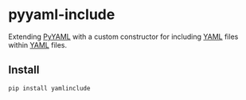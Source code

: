 # pyyaml-include

Extending [PyYAML] with a custom constructor for including [YAML] files within [YAML] files.

## Install

```sh
pip install yamlinclude
```

[YAML]: http://yaml.org/
[PyYaml]: https://pypi.org/project/PyYAML/
